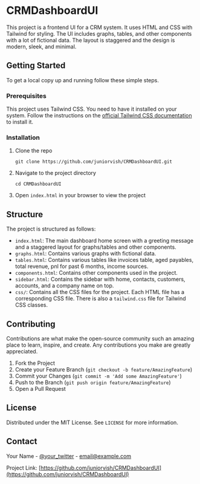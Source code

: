 # CRMDashboardUI

This project is a frontend UI for a CRM system. It uses HTML and CSS with Tailwind for styling. The UI includes graphs, tables, and other components with a lot of fictional data. The layout is staggered and the design is modern, sleek, and minimal.

## Getting Started

To get a local copy up and running follow these simple steps.

### Prerequisites

This project uses Tailwind CSS. You need to have it installed on your system. Follow the instructions on the [official Tailwind CSS documentation](https://tailwindcss.com/docs/installation) to install it.

### Installation

1. Clone the repo
   ```
   git clone https://github.com/juniorvish/CRMDashboardUI.git
   ```
2. Navigate to the project directory
   ```
   cd CRMDashboardUI
   ```
3. Open `index.html` in your browser to view the project

## Structure

The project is structured as follows:

- `index.html`: The main dashboard home screen with a greeting message and a staggered layout for graphs/tables and other components.
- `graphs.html`: Contains various graphs with fictional data.
- `tables.html`: Contains various tables like invoices table, aged payables, total revenue, pnl for past 6 months, income sources.
- `components.html`: Contains other components used in the project.
- `sidebar.html`: Contains the sidebar with home, contacts, customers, accounts, and a company name on top.
- `css/`: Contains all the CSS files for the project. Each HTML file has a corresponding CSS file. There is also a `tailwind.css` file for Tailwind CSS classes.

## Contributing

Contributions are what make the open-source community such an amazing place to learn, inspire, and create. Any contributions you make are greatly appreciated.

1. Fork the Project
2. Create your Feature Branch (`git checkout -b feature/AmazingFeature`)
3. Commit your Changes (`git commit -m 'Add some AmazingFeature'`)
4. Push to the Branch (`git push origin feature/AmazingFeature`)
5. Open a Pull Request

## License

Distributed under the MIT License. See `LICENSE` for more information.

## Contact

Your Name - [@your_twitter](https://twitter.com/your_twitter) - email@example.com

Project Link: [https://github.com/juniorvish/CRMDashboardUI](https://github.com/juniorvish/CRMDashboardUI)